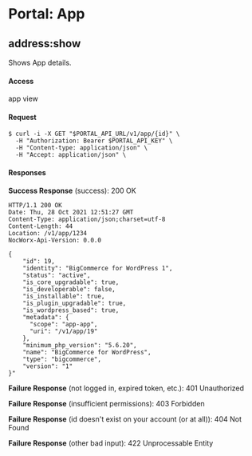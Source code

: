 # Portal: App

## address:show
Shows App details.

#### Access
app view

#### Request
```
$ curl -i -X GET "$PORTAL_API_URL/v1/app/{id}" \
  -H "Authorization: Bearer $PORTAL_API_KEY" \
  -H "Content-type: application/json" \
  -H "Accept: application/json" \
```

#### Responses
**Success Response** (success): 200 OK
```
HTTP/1.1 200 OK
Date: Thu, 28 Oct 2021 12:51:27 GMT
Content-Type: application/json;charset=utf-8
Content-Length: 44
Location: /v1/app/1234
NocWorx-Api-Version: 0.0.0

{
    "id": 19,
    "identity": "BigCommerce for WordPress 1",
    "status": "active",
    "is_core_upgradable": true,
    "is_developerable": false,
    "is_installable": true,
    "is_plugin_upgradable": true,
    "is_wordpress_based": true,
    "metadata": {
      "scope": "app-app",
      "uri": "/v1/app/19"
    },
    "minimum_php_version": "5.6.20",
    "name": "BigCommerce for WordPress",
    "type": "bigcommerce",
    "version": "1"
}"
```

**Failure Response** (not logged in, expired token, etc.): 401 Unauthorized

**Failure Response** (insufficient permissions): 403 Forbidden

**Failure Response** (id doesn't exist on your account (or at all)): 404 Not Found

**Failure Response** (other bad input): 422 Unprocessable Entity

